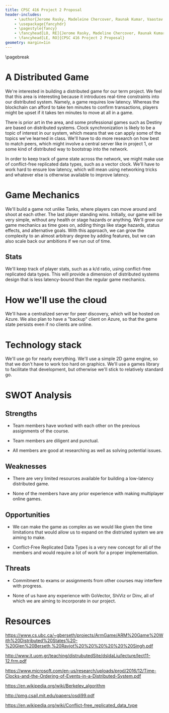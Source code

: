 ```yaml
---
title: CPSC 416 Project 2 Proposal
header-includes:
    - \author{Jerome Rasky, Madeleine Chercover, Raunak Kumar, Vaastav Anand}
    - \usepackage{fancyhdr}
    - \pagestyle{fancy}
    - \fancyhead[LO, RE]{Jerome Rasky, Madeline Chercover, Raunak Kumar, Vaastav Anand}
    - \fancyhead[LE, RO]{CPSC 416 Project 2 Proposal}
geometry: margin=1in
---
```

\pagebreak

# A Distributed Game

We're interested in building a distributed game for our term project. We feel that this area is interesting because it introduces real-time constraints into our distributed system. Namely, a game requires low latency. Whereas the blockchain can afford to take ten minutes to confirm transactions, players might be upset if it takes ten minutes to move at all in a game.

There is prior art in the area, and some professional games such as Destiny are based on distributed systems. Clock synchronization is likely to be a topic of interest in our system, which means that we can apply some of the topics we've learned in class. We'll have to do more research on how best to match peers, which might involve a central server like in project 1, or some kind of distributed way to bootstrap into the network.

In order to keep track of game state across the network, we might make use of conflict-free replicated data types, such as a vector clock. We'll have to work hard to ensure low latency, which will mean using networking tricks and whatever else is otherwise available to improve latency.

# Game Mechanics

We'll build a game not unlike Tanks, where players can move around and shoot at each other. The last player standing wins. Initially, our game will be very simple, without any health or stage hazards or anything. We'll grow our game mechanics as time goes on, adding things like stage hazards, status effects, and alternative goals. With this approach, we can grow the complexity to an almost arbitrary degree by adding features, but we can also scale back our ambitions if we run out of time.

## Stats

We'll keep track of player stats, such as a k/d ratio, using conflict-free replicated data types. This will provide a dimension of distributed systems design that is less latency-bound than the regular game mechanics.

# How we'll use the cloud

We'll have a centralized server for peer discovery, which will be hosted on Azure. We also plan to have a "backup" client on Azure, so that the game state persists even if no clients are online.

# Technology stack

We'll use go for nearly everything. We'll use a simple 2D game engine, so that we don't have to work too hard on graphics. We'll use a games library to facilitate that development, but otherwise we'll stick to relatively standard go.

# SWOT Analysis

## Strengths

* Team members have worked with each other on the previous assignments of the course.

* Team members are diligent and punctual.

* All members are good at researching as well as solving potential issues.

## Weaknesses

* There are very limited resources available for building a low-latency distributed game.

* None of the members have any prior experience with making multiplayer online games.

## Opportunities

* We can make the game as complex as we would like given the time limitations that would allow us to expand on the distriuted system we are aiming to make.

* Conflict-Free Replicated Data Types is a very new concept for all of the members and would require a lot of work for a proper implementation.

## Threats

* Commitment to exams or assignments from other courses may interfere with progress.

* None of us have any experience with GoVector, ShiViz or Dinv, all of which we are aiming to incorporate in our project.

# Resources

<https://www.cs.ubc.ca/~gberseth/projects/ArmGame/ARM%20Game%20With%20Distributed%20States%20-%20Glen%20Berseth,%20Ravjot%20%20%20%20%20%20Singh.pdf>

<http://www.it.uom.gr/teaching/distrubutedSite/dsIdaLiu/lecture/lect11-12.frm.pdf>

<https://www.microsoft.com/en-us/research/uploads/prod/2016/12/Time-Clocks-and-the-Ordering-of-Events-in-a-Distributed-System.pdf>

<https://en.wikipedia.org/wiki/Berkeley_algorithm>

<http://pmg.csail.mit.edu/papers/osdi99.pdf>

<https://en.wikipedia.org/wiki/Conflict-free_replicated_data_type>

